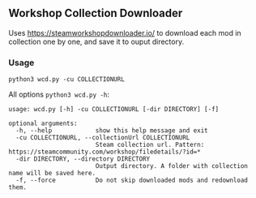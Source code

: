 ## Workshop Collection Downloader

Uses https://steamworkshopdownloader.io/ to download each mod in collection one by one, and save it to ouput directory. 

### Usage

`python3 wcd.py -cu COLLECTIONURL`

All options `python3 wcd.py -h`:
```
usage: wcd.py [-h] -cu COLLECTIONURL [-dir DIRECTORY] [-f]

optional arguments:
  -h, --help            show this help message and exit
  -cu COLLECTIONURL, --collectionUrl COLLECTIONURL
                        Steam collection url. Pattern: https://steamcommunity.com/workshop/filedetails/?id=*
  -dir DIRECTORY, --directory DIRECTORY
                        Output directory. A folder with collection name will be saved here.
  -f, --force           Do not skip downloaded mods and redownload them.
```
